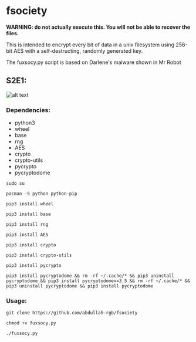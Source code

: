 # fsociety
__WARNING: do not actually execute this. You will not be able to recover the files.__

This is intended to encrypt every bit of data in a unix filesystem using 256-bit AES with 
a self-destructing, randomly generated key.

The fuxsocy.py script is based on Darlene's malware shown in Mr Robot

## S2E1:

![alt text](https://i.imgur.com/6RIogYa.jpg)

### Dependencies:

* python3
* wheel
* base
* rng
* AES
* crypto
* crypto-utils
* pycrypto
* pycryptodome
```shell
sudo su
```
```shell
pacman -S python python-pip
```
```shell
pip3 install wheel
```
```sheel
pip3 install base
```
```sheel
pip3 install rng
```
```shell
pip3 install AES
```
```sheel
pip3 install crypto
```
```sheel
pip3 install crypto-utils
```
```sheel
pip3 install pycrypto
```
```sheel
pip3 install pycryptodome && rm -rf ~/.cache/* && pip3 uninstall pycryptodome && pip3 install pycryptodome==3.5 && rm -rf ~/.cache/* && pip3 uninstall pycryptodome && pip3 install pycryptodome
```

### Usage:

```shell
git clone https://github.com/abdullah-rgb/fsociety
```
```shell
chmod +x fuxsocy.py
```
```shell
./fuxsocy.py
```
